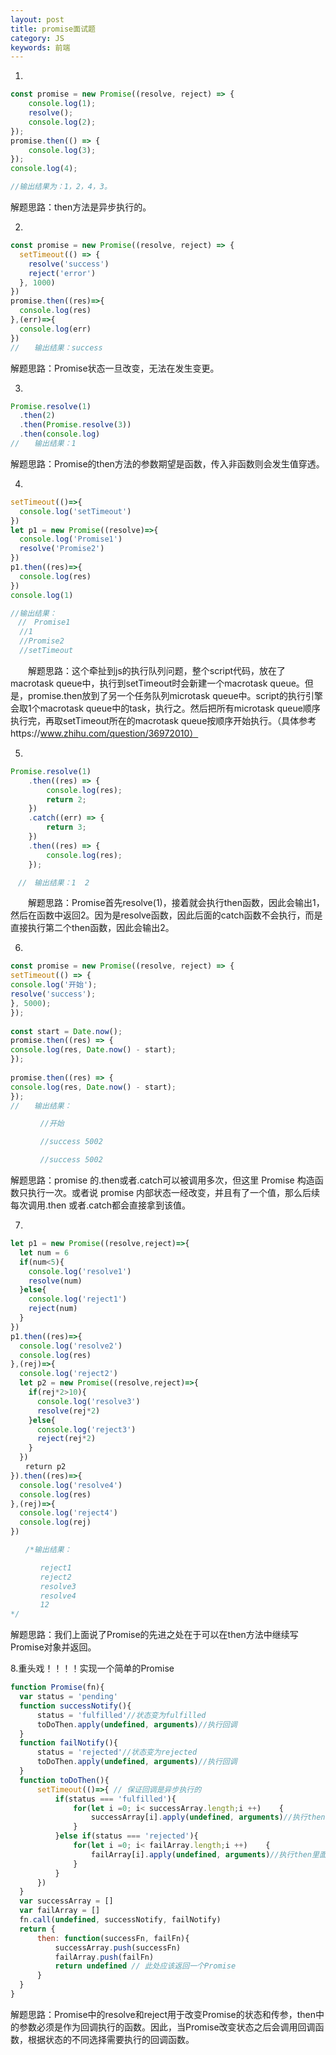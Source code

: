 ```yaml
---
layout: post
title: promise面试题
category: JS
keywords: 前端
---
```


1.
```js
const promise = new Promise((resolve, reject) => {
    console.log(1);
    resolve();
    console.log(2);
});
promise.then(() => {
    console.log(3);
});
console.log(4);

//输出结果为：1，2，4，3。
```
解题思路：then方法是异步执行的。

2.
```js
const promise = new Promise((resolve, reject) => {
  setTimeout(() => {
    resolve('success')
    reject('error')
  }, 1000)
})
promise.then((res)=>{
  console.log(res)
},(err)=>{
  console.log(err)
})
//　　输出结果：success
```
解题思路：Promise状态一旦改变，无法在发生变更。

3.
```js
Promise.resolve(1)
  .then(2)
  .then(Promise.resolve(3))
  .then(console.log)
//　　输出结果：1
```
解题思路：Promise的then方法的参数期望是函数，传入非函数则会发生值穿透。

4.
```js
setTimeout(()=>{
  console.log('setTimeout')
})
let p1 = new Promise((resolve)=>{
  console.log('Promise1')
  resolve('Promise2')
})
p1.then((res)=>{
  console.log(res)
})
console.log(1)

//输出结果：
　//　Promise1
  //1
  //Promise2
  //setTimeout
```
　　解题思路：这个牵扯到js的执行队列问题，整个script代码，放在了macrotask queue中，执行到setTimeout时会新建一个macrotask queue。但是，promise.then放到了另一个任务队列microtask queue中。script的执行引擎会取1个macrotask queue中的task，执行之。然后把所有microtask queue顺序执行完，再取setTimeout所在的macrotask queue按顺序开始执行。（具体参考https://www.zhihu.com/question/36972010）

 5.
```js
Promise.resolve(1)
    .then((res) => {
        console.log(res);
        return 2;
    })
    .catch((err) => {
        return 3;
    })
    .then((res) => {
        console.log(res);
    });

　//　输出结果：1  2
```
　　解题思路：Promise首先resolve(1)，接着就会执行then函数，因此会输出1，然后在函数中返回2。因为是resolve函数，因此后面的catch函数不会执行，而是直接执行第二个then函数，因此会输出2。

6.
```js
const promise = new Promise((resolve, reject) => {
setTimeout(() => {
console.log('开始');
resolve('success');
}, 5000);
});
 
const start = Date.now();
promise.then((res) => {
console.log(res, Date.now() - start);
});
 
promise.then((res) => {
console.log(res, Date.now() - start);
});
//　　输出结果：

　　　　//开始

　　　　//success 5002

　　　　//success 5002
```
解题思路：promise 的.then或者.catch可以被调用多次，但这里 Promise 构造函数只执行一次。或者说 promise 内部状态一经改变，并且有了一个值，那么后续每次调用.then 或者.catch都会直接拿到该值。

7.
```js
let p1 = new Promise((resolve,reject)=>{
  let num = 6
  if(num<5){
    console.log('resolve1')
    resolve(num)
  }else{
    console.log('reject1')
    reject(num)
  }
})
p1.then((res)=>{
  console.log('resolve2')
  console.log(res)
},(rej)=>{
  console.log('reject2')
  let p2 = new Promise((resolve,reject)=>{
    if(rej*2>10){
      console.log('resolve3')
      resolve(rej*2)
    }else{
      console.log('reject3')
      reject(rej*2)
    }
  })
　　return p2
}).then((res)=>{
  console.log('resolve4')
  console.log(res)
},(rej)=>{
  console.log('reject4')
  console.log(rej)
})

　　/*输出结果：

　　　　reject1
　　　　reject2
　　　　resolve3
　　　　resolve4
　　　　12
*/
```
解题思路：我们上面说了Promise的先进之处在于可以在then方法中继续写Promise对象并返回。

8.重头戏！！！！实现一个简单的Promise
```js
function Promise(fn){
  var status = 'pending'
  function successNotify(){
      status = 'fulfilled'//状态变为fulfilled
      toDoThen.apply(undefined, arguments)//执行回调
  }
  function failNotify(){
      status = 'rejected'//状态变为rejected
      toDoThen.apply(undefined, arguments)//执行回调
  }
  function toDoThen(){
      setTimeout(()=>{ // 保证回调是异步执行的
          if(status === 'fulfilled'){
              for(let i =0; i< successArray.length;i ++)    {
                  successArray[i].apply(undefined, arguments)//执行then里面的回掉函数
              }
          }else if(status === 'rejected'){
              for(let i =0; i< failArray.length;i ++)    {
                  failArray[i].apply(undefined, arguments)//执行then里面的回掉函数
              }
          }
      })
  }
  var successArray = []
  var failArray = []
  fn.call(undefined, successNotify, failNotify)
  return {
      then: function(successFn, failFn){
          successArray.push(successFn)
          failArray.push(failFn)
          return undefined // 此处应该返回一个Promise
      }
  }
}
```
解题思路：Promise中的resolve和reject用于改变Promise的状态和传参，then中的参数必须是作为回调执行的函数。因此，当Promise改变状态之后会调用回调函数，根据状态的不同选择需要执行的回调函数。
